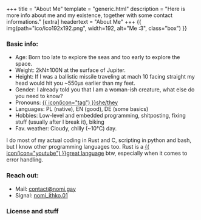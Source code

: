 +++
title = "About Me"
template = "generic.html"
description = "Here is more info about me and my existence, together with some contact informations."
[extra]
headertext = "About Me"
+++
{{ img(path="ico/ico192x192.png", width=192, alt="Me :3", class="box") }}
### Basic info:
- Age: Born too late to explore the seas and too early to explore the space.
- Weight: 2kN±100N at the surface of Jupiter.
- Height: If I was a ballistic missile traveling at mach 10 facing straight my head would hit you ~550µs earlier than my feet.
- Gender: I already told you that I am a woman-ish creature, what else do you need to know?
- Pronouns: [{{ icon(icon="tag") }}she/they](https://pronouns.page/@Nomi_)
- Languages: PL (native), EN (good), DE (some basics)
- Hobbies: Low-level and embedded programming, shitposting, fixing stuff (usually after I break it), biking
- Fav. weather: Cloudy, chilly (~10°C) day.

I do most of my actual coding in Rust and C, scripting in python and bash, but I know other programming languages too. Rust is a [{{ icon(icon="youtube") }}great language](https://youtu.be/MZdxbf0_fPg) btw, especially when it comes to error handling.

### Reach out:
- Mail: [contact@nomi.gay](mailto:contact@nomi.gay)
- Signal: [nomi\_ithko.01](https://signal.me/#eu/ql9PsKDRxrxv8odQpfDIRG2vB2r8Kew8yz0PA4WtL91q1fjraJRO94EA9vI14_14)

### License and stuff
